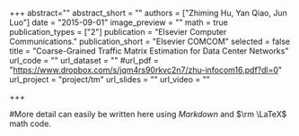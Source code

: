 +++
abstract=""
abstract_short = ""
authors = ["Zhiming Hu, Yan Qiao, Jun Luo"]
date = "2015-09-01"
image_preview = ""
math = true
publication_types = ["2"]
publication = "Elsevier Computer Communications."
publication_short = "Elsevier COMCOM"
selected = false
title = "Coarse-Grained Traffic Matrix Estimation for Data Center Networks"
url_code = ""
url_dataset = ""
#url_pdf = "https://www.dropbox.com/s/jqm4rs90rkvc2n7/zhu-infocom16.pdf?dl=0"
url_project = "project/tm"
url_slides = ""
url_video = ""

+++

#More detail can easily be written here using *Markdown* and $\rm \LaTeX$ math code.
